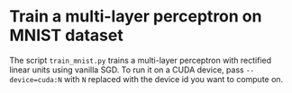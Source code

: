# Train a multi-layer perceptron on MNIST dataset

The script `train_mnist.py` trains a multi-layer perceptron with rectified linear units using vanilla SGD.
To run it on a CUDA device, pass `--device=cuda:N` with `N` replaced with the device id you want to compute on.
